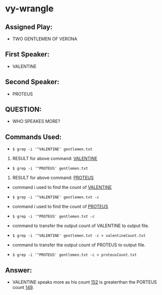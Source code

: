 # vy-wrangle

## Assigned Play: 
- TWO GENTLEMEN OF VERONA

## First Speaker: 
- VALENTINE

## Second Speaker:
- PROTEUS

## QUESTION:
- WHO SPEAKES MORE?

## Commands Used:
-  ``` $ grep -i '^VALENTINE' gentlemen.txt ```
  1) RESULT for above command: [VALENTINE](https://github.com/vineetha1996/vy-wrangle/blob/main/valentine.txt)
  
-  ``` $ grep -i '^PROTEUS' gentlemen.txt ```
  1) RESULT for above command: [PROTEUS](https://github.com/vineetha1996/vy-wrangle/blob/main/proteus.txt)
  
- command i used to find the count of [VALENTINE](https://github.com/vineetha1996/vy-wrangle/blob/main/valentineCount.txt) 
- ``` $ grep -i '^VALENTINE' gentlemen.txt -c ```

- command i used to find the count of [PROTEUS](https://github.com/vineetha1996/vy-wrangle/blob/main/proteusCount.txt)
- ``` $ grep -i '^PROTEUS' gentlemen.txt -c ```

- command to transfer the output count of VALENTINE to output file.
- ``` $ grep -i '^VALENTINE' gentlemen.txt -c > valentineCount.txt ```

- command to transfer the output count of PROTEUS to output file.
- ``` $ grep -i '^PROTEUS' gentlemen.txt -c > proteusCount.txt ``` 

## Answer:
- VALENTINE speaks more as his count [152](https://github.com/vineetha1996/vy-wrangle/blob/main/valentineCount.txt) is greaterthan the PORTEUS count [149](https://github.com/vineetha1996/vy-wrangle/blob/main/proteusCount.txt).

